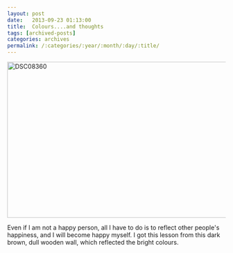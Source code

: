 ```yaml
---
layout: post
date:	2013-09-23 01:13:00
title:  Colours....and thoughts
tags: [archived-posts]
categories: archives
permalink: /:categories/:year/:month/:day/:title/
---
```

<a href="http://www.flickr.com/photos/86494503@N00/9881184926/" title="DSC08360 by mohandep, on Flickr"><img src="http://farm8.staticflickr.com/7458/9881184926_abd0091b37_z.jpg" width="640" height="360" alt="DSC08360"></a>

Even if I am not a happy person, all I have to do is to reflect other people's happiness, and I will become happy myself.  I got this lesson from this dark brown, dull wooden wall, which reflected the bright colours.

